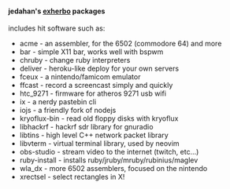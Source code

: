 #### jedahan's [exherbo](www.exherbo.org) packages

includes hit software such as:

  * acme - an assembler, for the 6502 (commodore 64) and more
  * bar - simple X11 bar, works well with bspwm
  * chruby - change ruby interpreters
  * deliver - heroku-like deploy for your own servers
  * fceux - a nintendo/famicom emulator
  * ffcast - record a screencast simply and quickly
  * htc_9271 - firmware for atheros 9271 usb wifi
  * ix - a nerdy pastebin cli
  * iojs - a friendly fork of nodejs
  * kryoflux-bin - read old floppy disks with kryoflux 
  * libhackrf - hackrf sdr library for gnuradio
  * libtins - high level C++ network packet library
  * libvterm - virtual terminal library, used by neovim
  * obs-studio - stream video to the internet (twitch, etc...)
  * ruby-install - installs ruby/jruby/mruby/rubinius/maglev
  * wla_dx - more 6502 assemblers, focused on the nintendo
  * xrectsel - select rectangles in X!
